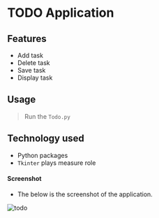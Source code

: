 # TODO Application 

## Features

- Add task
- Delete task
- Save task
- Display task

## Usage

> Run the `Todo.py` 

## Technology used
- Python packages
- `Tkinter` plays measure role

#### Screenshot
- The below is the screenshot of the application.

![todo](https://user-images.githubusercontent.com/85633928/134916869-fac8e2ed-69f0-4e5f-bcf9-568185a69869.PNG)
